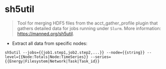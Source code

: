 # sh5util

> Tool for merging HDF5 files from the acct_gather_profile plugin that gathers detailed data for jobs running under `Slurm`.
> More information: <https://manned.org/sh5util>.

- Extract all data from specific nodes:

`sh5util --jobs={{job1.step1,job2.step2,...}} --node={{string}} --level={{Node:Totals|Node:TimeSeries}} --series={{Energy|Filesystem|Network|Task|Task_id}}`

